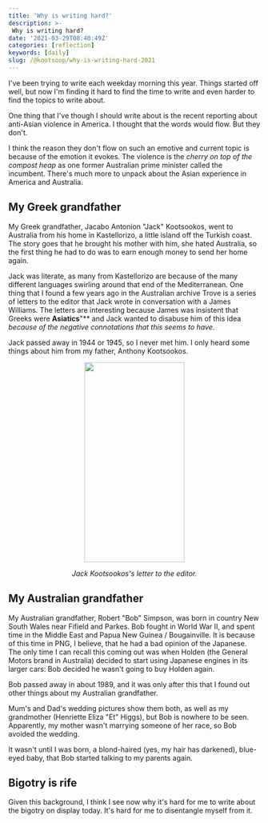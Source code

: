 ```yaml
---
title: 'Why is writing hard?'
description: >-
 Why is writing hard?
date: '2021-03-29T08:40:49Z'
categories: [reflection]
keywords: [daily]
slug: /@kootsoop/why-is-writing-hard-2021
---
```


I've been trying to write each weekday morning this year.  Things started off well, but now I'm finding it hard to find the time to write and even harder to find the topics to write about.

One thing that I've though I should write about is the recent reporting about anti-Asian violence in America.  I thought that the words would flow.  But they don't.

I think the reason they don't flow on such an emotive and current topic is because of the emotion it evokes.  The violence is the *cherry on top of the compost heap* as one former Australian prime minister called the incumbent. There's much more to unpack about the Asian experience in America and Australia.

## My Greek grandfather

My Greek grandfather, Jacabo Antonion "Jack" Kootsookos, went to Australia from his home in Kastellorizo, a little island off the Turkish coast.  The story goes that he brought his mother with him, she hated Australia, so the first thing he had to do was to earn enough money to send her home again.

Jack was literate, as many from Kastellorizo are because of the many different languages swirling around that end of the Mediterranean. One thing that I found a few years ago in the Australian archive Trove is a series of letters to the editor that Jack wrote in conversation with a James Williams.  The letters are interesting because James was insistent that Greeks were **Asiatics**"** and Jack wanted to disabuse him of this idea *because of the negative connotations that this seems to have.*

Jack passed away in 1944 or 1945, so I never met him. I only heard some things about him from my father, Anthony Kootsookos.

<p align="center">
<img src="https://kootsoop.github.io/images/Letter-01-1919-04-07.png" width="200" height="400">
</p>
<p align="center">
<em>Jack Kootsookos's letter to the editor.</em>
</p>

## My Australian grandfather

My Australian grandfather, Robert "Bob" Simpson, was born in country New South Wales near Fifield and Parkes. Bob fought in World War II, and spent time in the Middle East and Papua New Guinea / Bougainville.  It is because of this time in PNG, I believe, that he had a bad opinion of the Japanese.  The only time I can recall this coming out was when Holden (the General Motors brand in Australia) decided to start using Japanese engines in its larger cars:  Bob decided he wasn't going to buy Holden again.

Bob passed away in about 1989, and it was only after this that I found out other things about my Australian grandfather.

Mum's and Dad's wedding pictures show them both, as well as my grandmother (Henriette Eliza "Et" Higgs), but Bob is nowhere to be seen.  Apparently, my mother wasn't marrying someone of her race, so Bob avoided the wedding.

It wasn't until I was born, a blond-haired (yes, my hair has darkened), blue-eyed baby, that Bob started talking to my parents again. 

## Bigotry is rife

Given this background, I think I see now why it's hard for me to write about the bigotry on display today. It's hard for me to disentangle myself from it.
